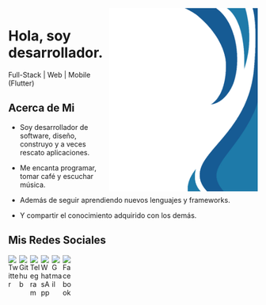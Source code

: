 <img align="right" width="300" height="370" src="./img/ban.png">

# Hola, soy desarrollador.

Full-Stack | Web | Mobile (Flutter)

## Acerca de Mi

- Soy desarrollador de software, diseño, construyo y a veces rescato aplicaciones.

- Me encanta programar, tomar café y escuchar música.

- Además de seguir aprendiendo nuevos lenguajes y frameworks.

- Y compartir el conocimiento adquirido con los demás.


## Mis Redes Sociales

<a href="https://twitter.com/JoseAPoot">
  <img align="left" alt="Twitter" width="22px" src="https://img.icons8.com/color/48/000000/twitter-circled.png" />
</a>
<a href="https://github.com/JoseAPoot/">
  <img align="left" alt="Github" width="22px" src="https://img.icons8.com/fluent/48/000000/github.png" />
</a>
<a href="https://t.me/JoseAPoot">
  <img align="left" alt="Telegram" width="22px" src="https://img.icons8.com/color/48/000000/telegram-app--v1.png" />
</a>
<a href="https://wa.me/+529983540616">
  <img align="left" alt="WhatsApp" width="22px" src="https://img.icons8.com/color/48/000000/whatsapp--v1.png" />
</a>
<a href="mailto:josealfredo.poot@gmail.com">
  <img align="left" alt="Gmail" width="22px" src="https://img.icons8.com/color/48/000000/gmail--v2.png" />
</a>
<a href="https://facebook.com/JoseAPoot.13">
  <img align="left" alt="Facebook" width="22px" src="https://img.icons8.com/fluent/48/000000/facebook-new.png" />
</a>
